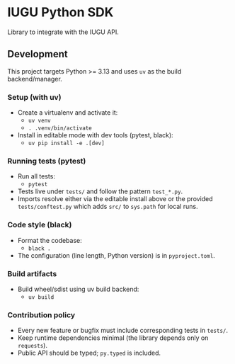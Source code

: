 # IUGU Python SDK

Library to integrate with the IUGU API.

## Development

This project targets Python >= 3.13 and uses `uv` as the build backend/manager.

### Setup (with uv)

- Create a virtualenv and activate it:
  - `uv venv`
  - `. .venv/bin/activate`
- Install in editable mode with dev tools (pytest, black):
  - `uv pip install -e .[dev]`

### Running tests (pytest)

- Run all tests:
  - `pytest`
- Tests live under `tests/` and follow the pattern `test_*.py`.
- Imports resolve either via the editable install above or the provided `tests/conftest.py` which adds `src/` to `sys.path` for local runs.

### Code style (black)

- Format the codebase:
  - `black .`
- The configuration (line length, Python version) is in `pyproject.toml`.

### Build artifacts

- Build wheel/sdist using uv build backend:
  - `uv build`

### Contribution policy

- Every new feature or bugfix must include corresponding tests in `tests/`.
- Keep runtime dependencies minimal (the library depends only on `requests`).
- Public API should be typed; `py.typed` is included.